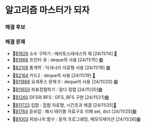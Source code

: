 # 알고리즘 마스터가 되자

### 해결 후보


### 해결 문제

- 🥈[B1929](https://www.acmicpc.net/problem/1929) 소수 구하기 : 에라토스테네스의 체 [24/11/14] [🔴](https://github.com/KimYjoo/MasterOfAlgorithm/tree/main/silver/B1929)  
- 🥈[B1966](https://www.acmicpc.net/problem/1966) 프린터 큐 : deque의 사용 [24/11/15] [🟢](https://github.com/KimYjoo/MasterOfAlgorithm/tree/main/silver/B1966)
- 🥈[B2108](https://www.acmicpc.net/problem/2108) 통계학 : 딕셔너리 자료형 사용 [24/11/18] [🟢](https://github.com/KimYjoo/MasterOfAlgorithm/tree/main/silver/B2108)
- 🥈[B2164](https://www.acmicpc.net/problem/2164) 카드2 : deque의 사용 [24/11/19] [🔴](https://github.com/KimYjoo/MasterOfAlgorithm/tree/main/silver/B2164)
- 🥈[B11866](https://www.acmicpc.net/problem/11866) 요세푸스 문제 0 : deque의 사용 [24/11/20] [🟢](https://github.com/KimYjoo/MasterOfAlgorithm/tree/main/silver/B11866)
- 🥈[B11650](https://www.acmicpc.net/problem/11650) 좌표정렬하기 : 람다 정렬 [24/11/20][🟢](https://github.com/KimYjoo/MasterOfAlgorithm/tree/main/silver/B11650)
- 🥈[B1260](https://www.acmicpc.net/problem/1260) DFS와 BFS : DFS, BFS 구현 [24/11/21][🟢](https://github.com/KimYjoo/MasterOfAlgorithm/tree/main/silver/B1260)
- 🥈[B11723](https://www.acmicpc.net/problem/11723) 집합 : 집합 자료형, 시간초과 해결 [24/11/25][🔴](https://github.com/KimYjoo/MasterOfAlgorithm/tree/main/silver/B11723)
- 🥈[B1764](https://www.acmicpc.net/problem/1764) 듣보잡 : 해시 테이블 자료구조 이해 set, dict [24/11/25][🟢](https://github.com/KimYjoo/MasterOfAlgorithm/tree/main/silver/B1764)
- 🥈[B1003](https://www.acmicpc.net/problem/1003) 피보나치 함수 : 동적 프로그래밍, 메모이제이션 [24/11/26][🟢](https://github.com/KimYjoo/MasterOfAlgorithm/tree/main/silver/B1003)